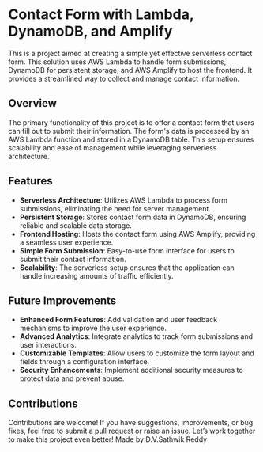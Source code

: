 # Contact Form with Lambda, DynamoDB, and Amplify

This is a project aimed at creating a simple yet effective serverless contact form. This solution uses AWS Lambda to handle form submissions, DynamoDB for persistent storage, and AWS Amplify to host the frontend. It provides a streamlined way to collect and manage contact information.

## Overview

The primary functionality of this project is to offer a contact form that users can fill out to submit their information. The form's data is processed by an AWS Lambda function and stored in a DynamoDB table. This setup ensures scalability and ease of management while leveraging serverless architecture.

## Features

- **Serverless Architecture**: Utilizes AWS Lambda to process form submissions, eliminating the need for server management.
- **Persistent Storage**: Stores contact form data in DynamoDB, ensuring reliable and scalable data storage.
- **Frontend Hosting**: Hosts the contact form using AWS Amplify, providing a seamless user experience.
- **Simple Form Submission**: Easy-to-use form interface for users to submit their contact information.
- **Scalability**: The serverless setup ensures that the application can handle increasing amounts of traffic efficiently.

## Future Improvements

- **Enhanced Form Features**: Add validation and user feedback mechanisms to improve the user experience.
- **Advanced Analytics**: Integrate analytics to track form submissions and user interactions.
- **Customizable Templates**: Allow users to customize the form layout and fields through a configuration interface.
- **Security Enhancements**: Implement additional security measures to protect data and prevent abuse.

## Contributions
Contributions are welcome! If you have suggestions, improvements, or bug fixes, feel free to submit a pull request or raise an issue. Let’s work together to make this project even better!
Made by D.V.Sathwik Reddy
